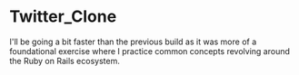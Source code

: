 # Twitter_Clone
 I'll be going a bit faster than the previous build as it was more of a foundational exercise where I practice common concepts revolving around the Ruby on Rails ecosystem. 
